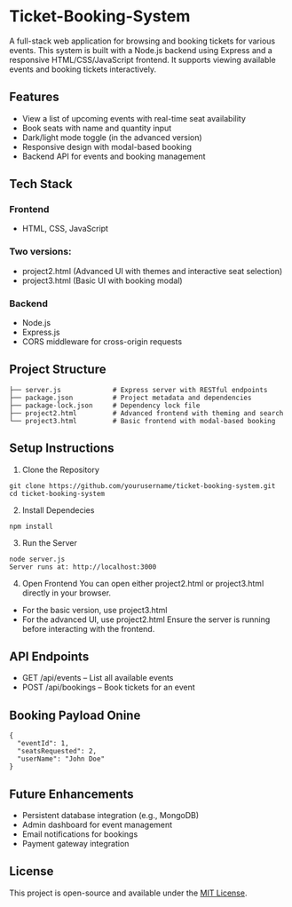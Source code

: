 # Ticket-Booking-System
A full-stack web application for browsing and booking tickets for various events. This system is built with a Node.js backend using Express and a responsive HTML/CSS/JavaScript frontend. It supports viewing available events and booking tickets interactively.
 ## Features
- View a list of upcoming events with real-time seat availability
- Book seats with name and quantity input
- Dark/light mode toggle (in the advanced version)
- Responsive design with modal-based booking
- Backend API for events and booking management
## Tech Stack
### Frontend

- HTML, CSS, JavaScript
### Two versions:

- project2.html (Advanced UI with themes and interactive seat selection)
- project3.html (Basic UI with booking modal)

### Backend

- Node.js
- Express.js
- CORS middleware for cross-origin requests
## Project Structure
```
├── server.js             # Express server with RESTful endpoints
├── package.json          # Project metadata and dependencies
├── package-lock.json     # Dependency lock file
├── project2.html         # Advanced frontend with theming and search
└── project3.html         # Basic frontend with modal-based booking
```
## Setup Instructions
1. Clone the Repository
```
git clone https://github.com/yourusername/ticket-booking-system.git
cd ticket-booking-system
```
2. Install Dependecies
```
npm install
```
3. Run the Server
```
node server.js
Server runs at: http://localhost:3000
```
4. Open Frontend
You can open either project2.html or project3.html directly in your browser.

- For the basic version, use project3.html
- For the advanced UI, use project2.html
Ensure the server is running before interacting with the frontend.
## API Endpoints
- GET /api/events – List all available events
- POST /api/bookings – Book tickets for an event

## Booking Payload Onine
```
{
  "eventId": 1,
  "seatsRequested": 2,
  "userName": "John Doe"
}
```
## Future Enhancements
- Persistent database integration (e.g., MongoDB)
- Admin dashboard for event management
- Email notifications for bookings
- Payment gateway integration
## License
This project is open-source and available under the  [MIT License](https://opensource.org/licenses/MIT).
